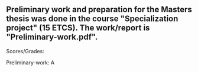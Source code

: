 ## Preliminary work and preparation for the Masters thesis was done in the course "Specialization project" (15 ETCS). The work/report is "Preliminary-work.pdf".

Scores/Grades: 

Preliminary-work: A

